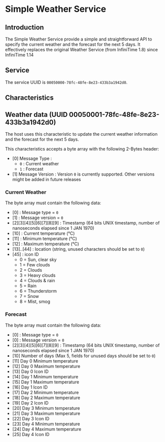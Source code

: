 # Simple Weather Service

## Introduction

The Simple Weather Service provide a simple and straightforward API to specify the current weather and the forecast for the next 5 days. It effectively replaces the original Weather Service (from InfiniTime 1.8) since InfiniTime 1.14 

## Service

The service UUID is `00050000-78fc-48fe-8e23-433b3a1942d0`.

## Characteristics

## Weather data (UUID 00050001-78fc-48fe-8e23-433b3a1942d0)

The host uses this characteristic to update the current weather information and the forecast for the next 5 days.

This characteristics accepts a byte array with the following 2-Bytes header:

 - [0] Message Type : 
   - `0` : Current weather
   - `1` : Forecast
 - [1] Message Version : Version `0` is currently supported. Other versions might be added in future releases

### Current Weather 

The byte array must contain the following data:

 - [0] : Message type = `0`
 - [1] : Message version = `0`
 - [2][3][4][5][6][7][8][9] : Timestamp (64 bits UNIX timestamp, number of nanoseconds elapsed since 1 JAN 1970)
 - [10] : Current temperature (°C)
 - [11] : Minimum temperature (°C)
 - [12] : Maximum temperature (°C)
 - [13]..[44] : location (string, unused characters should be set to `0`)
 - [45] : icon ID 
   - 0 = Sun, clear sky
   - 1 = Few clouds
   - 2 = Clouds
   - 3 = Heavy clouds
   - 4 = Clouds & rain
   - 5 = Rain
   - 6 = Thunderstorm
   - 7 = Snow
   - 8 = Mist, smog

### Forecast

The byte array must contain the following data:

  - [0] : Message type = `0`
  - [0] : Message version = `0`
  - [2][3][4][5][6][7][8][9] : Timestamp (64 bits UNIX timestamp, number of nanoseconds elapsed since 1 JAN 1970)
  - [10] Number of days (Max 5, fields for unused days should be set to `0`)
  - [11] Day 0 Minimum temperature
  - [12] Day 0 Maximum temperature
  - [13] Day 0 Icon ID
  - [14] Day 1 Minimum temperature
  - [15] Day 1 Maximum temperature
  - [16] Day 1 Icon ID
  - [17] Day 2 Minimum temperature
  - [18] Day 2 Maximum temperature
  - [19] Day 2 Icon ID
  - [20] Day 3 Minimum temperature
  - [21] Day 3 Maximum temperature
  - [22] Day 3 Icon ID
  - [23] Day 4 Minimum temperature
  - [24] Day 4 Maximum temperature
  - [25] Day 4 Icon ID